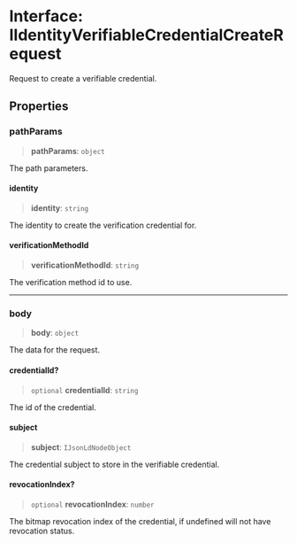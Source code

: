 # Interface: IIdentityVerifiableCredentialCreateRequest

Request to create a verifiable credential.

## Properties

### pathParams

> **pathParams**: `object`

The path parameters.

#### identity

> **identity**: `string`

The identity to create the verification credential for.

#### verificationMethodId

> **verificationMethodId**: `string`

The verification method id to use.

***

### body

> **body**: `object`

The data for the request.

#### credentialId?

> `optional` **credentialId**: `string`

The id of the credential.

#### subject

> **subject**: `IJsonLdNodeObject`

The credential subject to store in the verifiable credential.

#### revocationIndex?

> `optional` **revocationIndex**: `number`

The bitmap revocation index of the credential, if undefined will not have revocation status.
